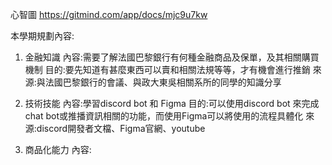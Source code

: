 心智圖
https://gitmind.com/app/docs/mjc9u7kw


本學期規劃內容:
1. 金融知識
 內容:需要了解法國巴黎銀行有何種金融商品及保單，及其相關購買機制
 目的:要先知道有甚麼東西可以賣和相關法規等等，才有機會進行推銷
 來源:與法國巴黎銀行的會議、與政大東吳相關系所的同學的知識分享
 
2. 技術技能
 內容:學習discord bot 和 Figma
 目的:可以使用discord bot 來完成chat bot或推播資訊相關的功能，而使用Figma可以將使用的流程具體化
 來源:discord開發者文檔、Figma官網、youtube
 
3. 商品化能力
 內容:



 
